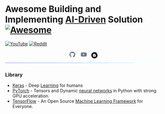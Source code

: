 # Awesome Building and Implementing [AI-Driven](https://en.wikipedia.org/wiki/Artificial_intelligence) Solution [![Awesome](https://awesome.re/badge.svg)](https://awesome.re)
[![YouTube](https://img.shields.io/badge/YouTube-%23FF0000.svg?style=for-the-badge&logo=YouTube&logoColor=white)](https://youtube.com/playlist?list=PL9V4Zu3RroiUkdF3r3vNa6YRmZA_H7MKK&si=z_zWeZrWFnc9hKKI) [![Reddit](https://img.shields.io/badge/Reddit-FF4500?style=for-the-badge&logo=reddit&logoColor=white)](https://www.reddit.com/r/ArtificialInteligence/)
<p align="center">
    <a href="https://github.com/cybersecurity-dev/"><img height="25" src="https://github.com/cybersecurity-dev/cybersecurity-dev/blob/main/assets/github.svg" alt="GitHub"></a>
    &nbsp;
    <a href="https://www.youtube.com/@CyberThreatDefence"><img height="25" src="https://github.com/cybersecurity-dev/cybersecurity-dev/blob/main/assets/youtube.svg" alt="YouTube"></a>
    &nbsp;
    <a href="https://cyberthreatdefence.com/my_awesome_lists"><img height="20" src="https://github.com/cybersecurity-dev/cybersecurity-dev/blob/main/assets/blog.svg" alt="My Awesome Lists"></a>
    <img src="https://github.com/cybersecurity-dev/cybersecurity-dev/blob/main/assets/bar.gif">
</p>


### Library
- [Keras](https://github.com/keras-team/keras) - Deep [Learning](https://keras.io/) for humans
- [PyTorch](https://github.com/pytorch/pytorch) - Tensors and Dynamic [neural networks](https://pytorch.org/) in Python with strong GPU acceleration.
- [TensorFlow](https://github.com/tensorflow/tensorflow) - An Open Source [Machine Learning Framework](https://www.tensorflow.org/) for Everyone.
